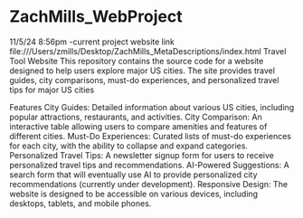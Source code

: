# ZachMills_WebProject

11/5/24 8:56pm
  -current project website link
     file:///Users/zmills/Desktop/ZachMills_MetaDescriptions/index.html
Travel Tool Website
This repository contains the source code for a website designed to help users explore major US cities.
The site provides travel guides, city comparisons, must-do experiences, and personalized travel tips for major US cities

Features
City Guides: Detailed information about various US cities, including popular attractions, restaurants, and activities.
City Comparison: An interactive table allowing users to compare amenities and features of different cities.
Must-Do Experiences: Curated lists of must-do experiences for each city, with the ability to collapse and expand categories.
Personalized Travel Tips: A newsletter signup form for users to receive personalized travel tips and recommendations.
AI-Powered Suggestions: A search form that will eventually use AI to provide personalized city recommendations (currently under development).
Responsive Design: The website is designed to be accessible on various devices, including desktops, tablets, and mobile phones.

